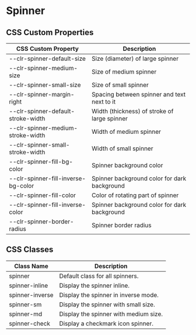# Spinner

## CSS Custom Properties

| CSS Custom Property                 | Description                                  |
| ----------------------------------- | -------------------------------------------- |
| --clr-spinner-default-size          | Size (diameter) of large spinner             |
| --clr-spinner-medium-size           | Size of medium spinner                       |
| --clr-spinner-small-size            | Size of small spinner                        |
| --clr-spinner-margin-right          | Spacing between spinner and text next to it  |
| --clr-spinner-default-stroke-width  | Width (thickness) of stroke of large spinner |
| --clr-spinner-medium-stroke-width   | Width of medium spinner                      |
| --clr-spinner-small-stroke-width    | Width of small spinner                       |
| --clr-spinner-fill-bg-color         | Spinner background color                     |
| --clr-spinner-fill-inverse-bg-color | Spinner background color for dark background |
| --clr-spinner-fill-color            | Color of rotating part of spinner            |
| --clr-spinner-fill-inverse-color    | Spinner background color for dark background |
| --clr-spinner-border-radius         | Spinner border radius                        |

## CSS Classes

| Class Name      | Description                           |
| --------------- | ------------------------------------- |
| spinner         | Default class for all spinners.       |
| spinner-inline  | Display the spinner inline.           |
| spinner-inverse | Display the spinner in inverse mode.  |
| spinner-sm      | Display the spinner with small size.  |
| spinner-md      | Display the spinner with medium size. |
| spinner-check   | Display a checkmark icon spinner.     |
